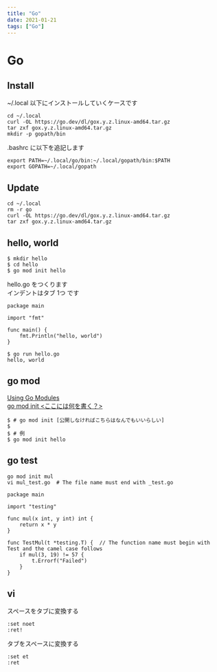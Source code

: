 ```yaml
---
title: "Go"
date: 2021-01-21
tags: ["Go"]
---
```


# Go

## Install

~/.local 以下にインストールしていくケースです  

```
cd ~/.local
curl -OL https://go.dev/dl/gox.y.z.linux-amd64.tar.gz
tar zxf gox.y.z.linux-amd64.tar.gz
mkdir -p gopath/bin
```

.bashrc に以下を追記します	

```
export PATH=~/.local/go/bin:~/.local/gopath/bin:$PATH
export GOPATH=~/.local/gopath
```

## Update

```
cd ~/.local
rm -r go
curl -OL https://go.dev/dl/gox.y.z.linux-amd64.tar.gz
tar zxf gox.y.z.linux-amd64.tar.gz
```

## hello, world

```
$ mkdir hello
$ cd hello
$ go mod init hello
```

hello.go をつくります  
インデントはタブ 1つ です  

```
package main

import "fmt"

func main() {
	fmt.Println("hello, world")
}
```

```
$ go run hello.go
hello, world
```

## go mod

[Using Go Modules](https://blog.golang.org/using-go-modules)  
[go mod init <ここには何を書く？>](https://teratail.com/questions/217859)  

```
$ # go mod init [公開しなければこちらはなんでもいいらしい]
$
$ # 例
$ go mod init hello
```

## go test

```
go mod init mul
vi mul_test.go	# The file name must end with _test.go
```

```
package main

import "testing"

func mul(x int, y int) int {
	return x * y
}

func TestMul(t *testing.T) {  // The function name must begin with Test and the camel case follows
	if mul(3, 19) != 57 {
		t.Errorf("Failed")
	}
}
```

## vi

スペースをタブに変換する  

```
:set noet
:ret!
```

タブをスペースに変換する  

```
:set et
:ret
```
